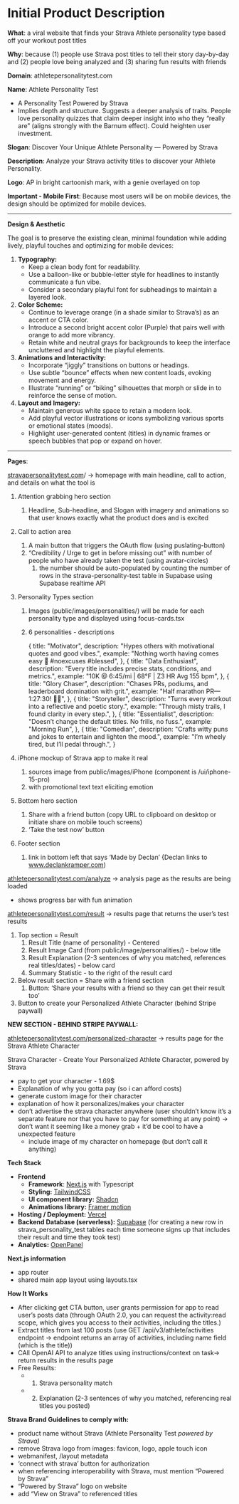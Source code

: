 
# Initial Product Description
**What**: a viral website that finds your Strava Athlete personality type based off your workout post titles

**Why**: because (1) people use Strava post titles to tell their story day-by-day and (2) people love being analyzed and (3) sharing fun results with friends

**Domain**: athletepersonalitytest.com

**Name**: Athlete Personality Test

- A Personality Test Powered by Strava
- Implies depth and structure. Suggests a deeper analysis of traits. People love personality quizzes that claim deeper insight into who they “really are” (aligns strongly with the Barnum effect). Could heighten user investment.

**Slogan**: Discover Your Unique Athlete Personality — Powered by Strava  

**Description**: Analyze your Strava activity titles to discover your Athlete Personality.

**Logo**: AP in bright cartoonish mark, with a genie overlayed on top

**Important - Mobile First**: Because most users will be on mobile devices, the design should be optimized for mobile devices.

---

**Design & Aesthetic**

The goal is to preserve the existing clean, minimal foundation while adding lively, playful touches and optimizing for mobile devices:

1. **Typography:**
    - Keep a clean body font for readability.
    - Use a balloon-like or bubble-letter style for headlines to instantly communicate a fun vibe.
    - Consider a secondary playful font for subheadings to maintain a layered look.
2. **Color Scheme:**
    - Continue to leverage orange (in a shade similar to Strava’s) as an accent or CTA color.
    - Introduce a second bright accent color (Purple) that pairs well with orange to add more vibrancy.
    - Retain white and neutral grays for backgrounds to keep the interface uncluttered and highlight the playful elements.
3. **Animations and Interactivity:**
    - Incorporate “jiggly” transitions on buttons or headings.
    - Use subtle “bounce” effects when new content loads, evoking movement and energy.
    - Illustrate “running” or “biking” silhouettes that morph or slide in to reinforce the sense of motion.
4. **Layout and Imagery:**
    - Maintain generous white space to retain a modern look.
    - Add playful vector illustrations or icons symbolizing various sports or emotional states (moods).
    - Highlight user-generated content (titles) in dynamic frames or speech bubbles that pop or expand on hover.

---

**Pages**:

[stravapersonalitytest.com](http://stravapersonalitytest.com)/ → homepage with main headline, call to action, and details on what the tool is

1. Attention grabbing hero section
    1. Headline, Sub-headline, and Slogan with imagery and animations so that user knows exactly what the product does and is excited
2. Call to action area
    1. A main button that triggers the OAuth flow (using puslating-button)
    2. “Credibility / Urge to get in before missing out” with number of people who have already taken the test (using avatar-circles)
        1. the number should be auto-populated by counting the number of rows in the strava-personality-test table in Supabase using Supabase realtime API
3. Personality Types section
    1. Images (public/images/personalities/) will be made for each personality type and displayed using focus-cards.tsx
    2. 6 personalities - descriptions
        
        {
            title: "Motivator",
            description: "Hypes others with motivational quotes and good vibes.",
            example: "Nothing worth having comes easy 💪 #noexcuses #blessed",
          },
          {
            title: "Data Enthusiast",
            description: "Every title includes precise stats, conditions, and metrics.",
            example: "10K @ 6:45/mi | 68°F | Z3 HR Avg 155 bpm",
          },
          {
            title: "Glory Chaser",
            description: "Chases PRs, podiums, and leaderboard domination with grit.",
            example: "Half marathon PR—1:27:30! 🎉🔥",
          },
          {
            title: "Storyteller",
            description: "Turns every workout into a reflective and poetic story.",
            example: "Through misty trails, I found clarity in every step.",
          },
          {
            title: "Essentialist",
            description: "Doesn’t change the default titles. No frills, no fuss.",
            example: "Morning Run",
          },
          {
            title: "Comedian",
            description: "Crafts witty puns and jokes to entertain and lighten the mood.",
            example: "I’m wheely tired, but I’ll pedal through.",
          }
        
4. iPhone mockup of Strava app to make it real
    1. sources image from public/images/iPhone (component is /ui/iphone-15-pro)
    2. with promotional text text eliciting emotion
5. Bottom hero section
    1. Share with a friend button (copy URL to clipboard on desktop or initiate share on mobile touch screens)
    2. ‘Take the test now’ button
6. Footer section
    1. link in bottom left that says ‘Made by Declan’ {Declan links to www.declankramper.com)

[athletepersonalitytest.com/analyze](http://athletepersonalitytest.com/analyze) → analysis page as the results are being loaded

- shows progress bar with fun animation

[athletepersonalitytest.com/result](http://athletepersonalitytest.com/result) → results page that returns the user’s test results

1. Top section = Result
    1. Result Title (name of personality) - Centered
    2. Result Image Card (from public/image/personalities/) - below title
    3. Result Explanation (2-3 sentences of why you matched, references real titles/dates) - below card
    4. Summary Statistic - to the right of the result card
2. Below result section = Share with a friend section
    1. Button: ‘Share your results with a friend so they can get their result too’
3. Button to create your Personalized Athlete Character (behind Stripe paywall)

**NEW SECTION - BEHIND STRIPE PAYWALL:**

[athletepersonalitytest.com/personalized-character](http://athletepersonalitytest.com/personalized-character) → results page for the Strava Athlete Character

Strava Character - Create Your Personalized Athlete Character, powered by Strava

- pay to get your character - 1.69$
- Explanation of why you gotta pay (so i can afford costs)
- generate custom image for their character
- explanation of how it personalizes/makes your character
- don’t advertise the strava character anywhere (user shouldn’t know it’s a separate feature nor that you have to pay for something at any point) → don’t want it seeming like a money grab + it’d be cool to have a unexpected feature
    - include image of my character on homepage (but don’t call it anything)

**Tech Stack**

- **Frontend**
    - **Framework**: [Next.js](https://nextjs.org/) with Typescript
    - **Styling:** [TailwindCSS](https://tailwindcss.com/)
    - **UI component library:** [Shadcn](https://ui.shadcn.com/)
    - **Animations library:** [Framer motion](https://www.framer.com/)
- **Hosting / Deployment:** [Vercel](https://vercel.com/)
- **Backend Database (serverless):** [Supabase](https://supabase.com/) (for creating a new row in strava_personality_test tables each time someone signs up that includes their result and time they took test)
- **Analytics:** [OpenPanel](https://openpanel.dev/)

**Next.js information**

- app router
- shared main app layout using layouts.tsx

**How It Works**

- After clicking get CTA button, user grants permission for app to read user’s posts data (through OAuth 2.0, you can request the activity:read scope, which gives you access to their activities, including the titles.)
- Extract titles from last 100 posts (use GET /api/v3/athlete/activities endpoint -> endpoint returns an array of activities, including name field (which is the title))
- CAll OpenAI API to analyze titles using instructions/context on task-> return results in the results page
- Free Results:
    - 1. Strava personality match
    - 2. Explanation (2-3 sentences of why you matched, referencing real titles you posted)

**Strava Brand Guidelines to comply with:**

- product name without Strava (Athlete Personality Test *powered by Strava)*
- remove Strava logo from images: favicon, logo, apple touch icon
- webmanifest, /layout metadata
- ‘connect with strava’ button for authorization
- when referencing interoperability with Strava, must mention “Powered by Strava”
- “Powered by Strava” logo on website
- add “View on Strava” to referenced titles

